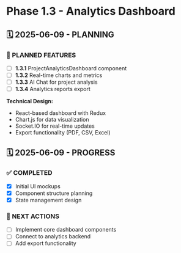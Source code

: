 # Phase 1.3 - Analytics Dashboard

## 🗓️ 2025-06-09 - PLANNING

### 🎯 PLANNED FEATURES
- [ ] **1.3.1** ProjectAnalyticsDashboard component
- [ ] **1.3.2** Real-time charts and metrics
- [ ] **1.3.3** AI Chat for project analysis
- [ ] **1.3.4** Analytics reports export

**Technical Design:**
- React-based dashboard with Redux
- Chart.js for data visualization
- Socket.IO for real-time updates
- Export functionality (PDF, CSV, Excel)

## 🗓️ 2025-06-09 - PROGRESS

### ✅ COMPLETED
- [x] Initial UI mockups
- [x] Component structure planning
- [x] State management design

### 🎯 NEXT ACTIONS
- [ ] Implement core dashboard components
- [ ] Connect to analytics backend
- [ ] Add export functionality
